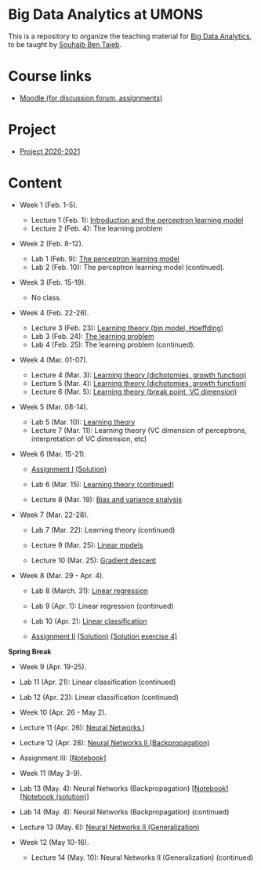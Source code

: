 # Big Data Analytics at UMONS
This is a repository to organize the teaching material for [Big Data Analytics](http://applications.umons.ac.be/web/en/pde/2020-2021/aa/S-INFO-075.htm), to be taught by [Souhaib Ben Taieb](http://www.souhaib-bentaieb.com).

# Course links

- [Moodle (for discussion forum, assignments)](https://moodle.umons.ac.be/course/view.php?id=2786s)

# Project

- [Project 2020-2021](project/project.pdf)

# Content

<!--- Lectures: 16 - Labs: 17 (30, 30) --->

- Week 1 (Feb. 1-5). 
  - Lecture 1 (Feb. 1): [Introduction and the perceptron learning model](./slides/1-bda-perceptron.pdf)
  - Lecture 2 (Feb. 4): The learning problem

- Week 2 (Feb. 8-12). 
  - Lab 1 (Feb. 9): [The perceptron learning model](./labs/1-perceptron/perceptron.pdf)
  - Lab 2 (Feb. 10): The perceptron learning model (continued).
  
- Week 3 (Feb. 15-19).
  - No class.

- Week 4 (Feb. 22-26).
  - Lecture 3 (Feb. 23): [Learning theory (bin model, Hoeffding)](./slides/2-bda-learning-1.pdf)
  - Lab 3 (Feb. 24): [The learning problem](./labs/2-learning/learning.pdf)
  - Lab 4 (Feb. 25): The learning problem (continued).

- Week 4 (Mar. 01-07).
  - Lecture 4 (Mar. 3): [Learning theory (dichotomies, growth function)](./slides/2-bda-learning-2.pdf)
  - Lecture 5 (Mar. 4): [Learning theory (dichotomies, growth function)](./slides/2-bda-learning-3.pdf)
  - Lecture 6 (Mar. 5): [Learning theory (break point, VC dimension)](./slides/2-bda-learning-4.pdf)

- Week 5 (Mar. 08-14).
  - Lab 5 (Mar. 10): [Learning theory](./labs/2-learning/learning2.pdf)
  - Lecture 7 (Mar. 11): Learning theory (VC dimension of perceptrons, interpretation of VC dimension, etc)

- Week 6 (Mar. 15-21).
  - [Assignment I](./assignments/assignment1.pdf)  [(Solution)](./assignments/assignment1-solution.ipynb)

  - Lab 6 (Mar. 15): [Learning theory (continued)](./labs/2-learning/learning2.pdf)
  
  - Lecture 8 (Mar. 19): [Bias and variance analysis](./slides/2-bda-learning-5.pdf)


- Week 7 (Mar. 22-28).

    <!--- FINISH BIAS AND VARIANCE + (learning 2) problem 2.3 --->
  - Lab 7 (Mar. 22): Learning theory (continued)

    <!--- LINEAR MODELS  --->
  - Lecture 9 (Mar. 25): [Linear models](./slides/3-linear-model.pdf)


    <!--- Gradient descent --->
  - Lecture 10 (Mar. 25): [Gradient descent](./slides/3-linear-model.pdf)



- Week 8 (Mar. 29 - Apr. 4).

  <!--- Linear regression - Ex 3.3, 3.4, 3.11, 3.14, 3.15--->
  - Lab 8 (March. 31): [Linear regression](./labs/3-linear-model/linear-regression.pdf)

  <!--- Linear classfiication - 3.7, 3.9, 3.10, 3.4  + Hessian of logistic regression (see notes) --->
  - Lab 9 (Apr. 1): Linear regression (continued)

  - Lab 10 (Apr. 2): [Linear classification](./labs/3-linear-model/linear-classification.pdf)

  <!--- Convergence proofs of gradient descent --->
  <!--- https://raghumeka.github.io/CS289ML/gdnotes.pdf --->
  <!---  https://www.stat.cmu.edu/~ryantibs/convexopt-F13/scribes/lec6.pdf --->
  <!---  APPLIED EXERCISES --->


  <!--- 3.5?--->
  - [Assignment II](./assignments/assignment2.pdf)   [(Solution)](./assignments/assignment2-solution.ipynb)  [(Solution exercise 4)](./assignments/assignment2-soll-ex4.pdf) 



<!---
  * Graph Neural Networks - https://www.cs.mcgill.ca/~wlh/grl_book/
  * Multitask Learning
  * Fairness in machine learning: https://fairmlclass.github.io/
  * https://fairmlbook.org/
  * Optimization in deep learning: https://www.deeplearningbook.org/
  * Reccurent Neural Networks
https://www.cs.mcgill.ca/~dprecup/courses/ML/Lectures/ml-lecture05.pdf
  --->

**Spring Break**

<!--- Lecture 11 12 (Neural networks, KERAS) 13 14 15 (more on NN?, regularization, kernel learning/trick?, SVM?) --->
<!---  Lab 13, 14, 15 (Neural Networks) --->

- Week 9 (Apr. 19-25).
 - Lab 11 (Apr. 21): Linear classification (continued)
 - Lab 12 (Apr. 23): Linear classification (continued)


- Week 10 (Apr. 26 - May 2).
 - Lecture 11 (Apr. 26): [Neural Networks I](./slides/5-neural-networks/5-neural-networks.pdf)

 - Lecture 12 (Apr. 28): [Neural Networks II (Backpropagation)](./slides/5-neural-networks/5-backpropagation.pdf)
 
 - Assignment III: [[Notebook]](./assignments/assignment3.ipynb)

 <!--- DEEP NETS - Universal Approximation Theorem --->
 <!--- Advanced NN (architectectures, regularization, variational bayes, etc) --->
 <!---  https://atcold.github.io/pytorch-Deep-Learning/en/week02/02-1/ --->
 <!---   https://abidlabs.github.io/Atomic-Experiments/--->
 <!---   SEE OTHERS --->


- Week 11 (May 3-9).
 - Lab 13 (May. 4): Neural Networks (Backpropagation) [[Notebook]](./labs/4-NN/nn.ipynb) [[Notebook (solution)]](./labs/4-NN/nnsol.ipynb)
 - Lab 14 (May. 4): Neural Networks (Backpropagation) (continued)

 - Lecture 13  (May. 6):  [Neural Networks II (Generalization)](./slides/5-neural-networks/5-generalization.pdf)


 - Week 12 (May 10-16).

 	- Lecture 14 (May. 10):  Neural Networks II (Generalization) (continued)
